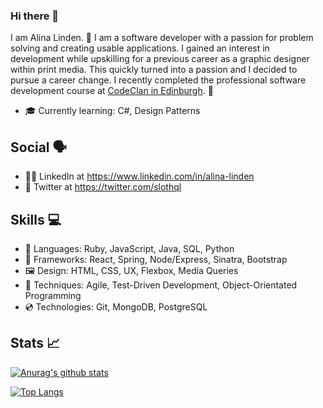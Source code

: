 ### Hi there 👋

I am Alina Linden. 🦥 I am a software developer with a passion for problem solving and creating usable applications. I gained an interest in development while upskilling for a previous career as a graphic designer within print media. This quickly turned into a passion and I decided to pursue a career change. I recently completed the professional software development course at [CodeClan in Edinburgh](https://codeclan.com/). 🏴󠁧󠁢󠁳󠁣󠁴󠁿

- 🎓 Currently learning: C#, Design Patterns

## Social 🗣️

- 👩‍💻 LinkedIn at https://www.linkedin.com/in/alina-linden
- 🐤 Twitter at https://twitter.com/slothql

## Skills 💻

- 💬 Languages: Ruby, JavaScript, Java, SQL, Python
- 📐 Frameworks: React, Spring, Node/Express, Sinatra, Bootstrap
- 🖼️ Design: HTML, CSS, UX, Flexbox, Media Queries
- 🥼 Techniques: Agile, Test-Driven Development,  Object-Orientated Programming
- 💿 Technologies: Git, MongoDB, PostgreSQL

## Stats :chart_with_upwards_trend:

[![Anurag's github stats](https://github-readme-stats.vercel.app/api?username=SlothQL&hide=issues,stars&show_icons=true)](https://github.com/anuraghazra/github-readme-stats)

[![Top Langs](https://github-readme-stats.vercel.app/api/top-langs/?username=SlothQL&layout=compact&langs_count=8)](https://github.com/anuraghazra/github-readme-stats)
